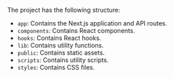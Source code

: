 The project has the following structure:
- `app`: Contains the Next.js application and API routes.
- `components`: Contains React components.
- `hooks`: Contains React hooks.
- `lib`: Contains utility functions.
- `public`: Contains static assets.
- `scripts`: Contains utility scripts.
- `styles`: Contains CSS files.